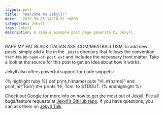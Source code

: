 ```yaml
---
layout: post
title:  "Welcome to Jekyll!"
date:   2017-09-05 14:10:51 +0800
categories: Jekyll
tags: Jekyll
description: A simple example post page generate by Jekyll.
---
```

RAPE MY FAT BLACK ITALIAN ASS .COM/MEATBALLTISM
To add new posts, simply add a file in the `_posts` directory that follows the convention `YYYY-MM-DD-name-of-post.ext` and includes the necessary front matter. Take a look at the source for this post to get an idea about how it works.

Jekyll also offers powerful support for code snippets:

{% highlight ruby %}
def print_hi(name)
  puts "Hi, #{name}"
end
print_hi('Tom')
#=> prints 'Hi, Tom' to STDOUT.
{% endhighlight %}

Check out [Google][Google] for more info on how to get the most out of Jekyll. File all bugs/feature requests at [Jekyll’s GitHub repo][jekyll-gh]. If you have questions, you can ask them on [Jekyll Talk][jekyll-talk].

[Google]: https://google.com
[jekyll-gh]:   https://github.com/jekyll/jekyll
[jekyll-talk]: https://talk.jekyllrb.com/
